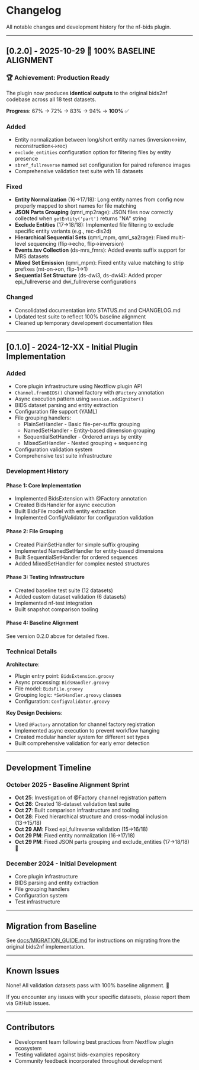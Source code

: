 # Changelog

All notable changes and development history for the nf-bids plugin.

---

## [0.2.0] - 2025-10-29 🎉 100% BASELINE ALIGNMENT

### 🏆 Achievement: Production Ready

The plugin now produces **identical outputs** to the original bids2nf codebase across all 18 test datasets.

**Progress**: 67% → 72% → 83% → 94% → **100%** ✅

### Added
- Entity normalization between long/short entity names (inversion↔inv, reconstruction↔rec)
- `exclude_entities` configuration option for filtering files by entity presence
- `sbref_fullreverse` named set configuration for paired reference images
- Comprehensive validation test suite with 18 datasets

### Fixed
- **Entity Normalization** (16→17/18): Long entity names from config now properly mapped to short names for file matching
- **JSON Parts Grouping** (qmri_mp2rage): JSON files now correctly collected when `getEntity('part')` returns "NA" string
- **Exclude Entities** (17→18/18): Implemented file filtering to exclude specific entity variants (e.g., rec-dis2d)
- **Hierarchical Sequential Sets** (qmri_mpm, qmri_sa2rage): Fixed multi-level sequencing (flip→echo, flip→inversion)
- **Events.tsv Collection** (ds-mrs_fmrs): Added events suffix support for MRS datasets
- **Mixed Set Emission** (qmri_mpm): Fixed entity value matching to strip prefixes (mt-on→on, flip-1→1)
- **Sequential Set Structure** (ds-dwi3, ds-dwi4): Added proper epi_fullreverse and dwi_fullreverse configurations

### Changed
- Consolidated documentation into STATUS.md and CHANGELOG.md
- Updated test suite to reflect 100% baseline alignment
- Cleaned up temporary development documentation files

---

## [0.1.0] - 2024-12-XX - Initial Plugin Implementation

### Added
- Core plugin infrastructure using Nextflow plugin API
- `Channel.fromBIDS()` channel factory with `@Factory` annotation
- Async execution pattern using `session.addIgniter()`
- BIDS dataset parsing and entity extraction
- Configuration file support (YAML)
- File grouping handlers:
  - PlainSetHandler - Basic file-per-suffix grouping
  - NamedSetHandler - Entity-based dimension grouping
  - SequentialSetHandler - Ordered arrays by entity
  - MixedSetHandler - Nested grouping + sequencing
- Configuration validation system
- Comprehensive test suite infrastructure

### Development History

#### Phase 1: Core Implementation
- Implemented BidsExtension with @Factory annotation
- Created BidsHandler for async execution
- Built BidsFile model with entity extraction
- Implemented ConfigValidator for configuration validation

#### Phase 2: File Grouping
- Created PlainSetHandler for simple suffix grouping
- Implemented NamedSetHandler for entity-based dimensions
- Built SequentialSetHandler for ordered sequences
- Added MixedSetHandler for complex nested structures

#### Phase 3: Testing Infrastructure
- Created baseline test suite (12 datasets)
- Added custom dataset validation (6 datasets)
- Implemented nf-test integration
- Built snapshot comparison tooling

#### Phase 4: Baseline Alignment
See version 0.2.0 above for detailed fixes.

### Technical Details

**Architecture**:
- Plugin entry point: `BidsExtension.groovy`
- Async processing: `BidsHandler.groovy`
- File model: `BidsFile.groovy`
- Grouping logic: `*SetHandler.groovy` classes
- Configuration: `ConfigValidator.groovy`

**Key Design Decisions**:
- Used `@Factory` annotation for channel factory registration
- Implemented async execution to prevent workflow hanging
- Created modular handler system for different set types
- Built comprehensive validation for early error detection

---

## Development Timeline

### October 2025 - Baseline Alignment Sprint
- **Oct 25**: Investigation of @Factory channel registration pattern
- **Oct 26**: Created 18-dataset validation test suite
- **Oct 27**: Built comparison infrastructure and tooling
- **Oct 28**: Fixed hierarchical structure and cross-modal inclusion (13→15/18)
- **Oct 29 AM**: Fixed epi_fullreverse validation (15→16/18)
- **Oct 29 PM**: Fixed entity normalization (16→17/18)
- **Oct 29 PM**: Fixed JSON parts grouping and exclude_entities (17→18/18) 🎉

### December 2024 - Initial Development
- Core plugin infrastructure
- BIDS parsing and entity extraction
- File grouping handlers
- Configuration system
- Test infrastructure

---

## Migration from Baseline

See [docs/MIGRATION_GUIDE.md](docs/MIGRATION_GUIDE.md) for instructions on migrating from the original bids2nf implementation.

---

## Known Issues

None! All validation datasets pass with 100% baseline alignment. 🎉

If you encounter any issues with your specific datasets, please report them via GitHub issues.

---

## Contributors

- Development team following best practices from Nextflow plugin ecosystem
- Testing validated against bids-examples repository
- Community feedback incorporated throughout development
